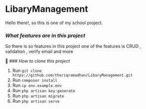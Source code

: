 # LibaryManagement

Hello there!, so this is one of my school project.

### *What features are in this project*

So there is so features in this project one of the features is CRUD , validation , verify email and more

:open_book: ### *How to clone this project*

1. Run `git clone https://github.com/thoriqramadhan/LibaryManagement.git`
2. Run `composer install`
3. Run `cp env.example.env`
4. Run `php artisan key:generate`
5. Run `php artisan migrate`
6. Run `php artisan serve`
